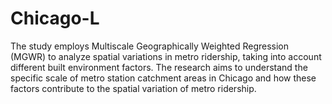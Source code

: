 # Chicago-L
The study employs Multiscale Geographically Weighted Regression (MGWR) to analyze spatial variations in metro ridership, taking into account different built environment factors. The research aims to understand the specific scale of metro station catchment areas in Chicago and how these factors contribute to the spatial variation of metro ridership.
